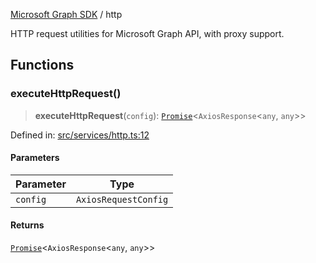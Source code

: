 [Microsoft Graph SDK](README.md) / http

HTTP request utilities for Microsoft Graph API, with proxy support.

## Functions

### executeHttpRequest()

> **executeHttpRequest**(`config`): [`Promise`](https://developer.mozilla.org/docs/Web/JavaScript/Reference/Global_Objects/Promise)\<`AxiosResponse`\<`any`, `any`\>\>

Defined in: [src/services/http.ts:12](https://github.com/Future-Secure-AI/microsoft-graph/blob/main/src/services/http.ts#L12)

#### Parameters

| Parameter | Type |
| ------ | ------ |
| `config` | `AxiosRequestConfig` |

#### Returns

[`Promise`](https://developer.mozilla.org/docs/Web/JavaScript/Reference/Global_Objects/Promise)\<`AxiosResponse`\<`any`, `any`\>\>
